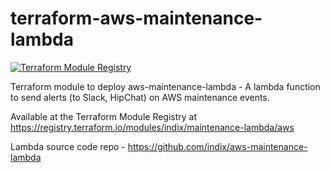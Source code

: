 # terraform-aws-maintenance-lambda

[![Terraform Module Registry](https://img.shields.io/badge/Terraform%20Module%20Registry-0.5.0-blue.svg)](https://registry.terraform.io/modules/indix/maintenance-lambda/aws/0.5.0)

Terraform module to deploy aws-maintenance-lambda - A lambda function to send alerts (to Slack, HipChat) on AWS maintenance events.

Available at the Terraform Module Registry at https://registry.terraform.io/modules/indix/maintenance-lambda/aws

Lambda source code repo - https://github.com/indix/aws-maintenance-lambda
